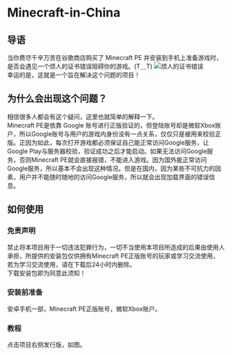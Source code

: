 # Minecraft-in-China
## 导语
当你费尽千辛万苦在谷歌商店购买了 Minecraft PE 并安装到手机上准备游戏时，是否会遇见一个烦人的证书错误阻碍你的游戏。(T＿T)
![烦人的证书错误](https://nboater.oss-cn-beijing.aliyuncs.com/BypassMCPE/license_error.webp) <br>
幸运的是，这就是一个旨在解决这个问题的项目！
<br>
## 为什么会出现这个问题？
相信很多人都会有这个疑问，这里也就简单的解释一下。<br>
Minecraft PE是依靠 Google 账号进行正版验证的，但登陆账号却是微软Xbox账户，所以Google账号与用户的游戏内身份没有一点关系，仅仅只是被用来校验正版。正因为如此，每次打开游戏都必须保证自己能正常访问Google服务，让Google Play与服务器校验，验证成功之后才能启动。如果无法访问Google服务，否则Minecraft PE就会直接报错，不能进入游戏。因为国外能正常访问Google服务，所以基本不会出现这种情况。但是在国内，因为某些不可抗力的因素，用户并不能随时随地的访问Google服务，所以就会出现加载界面的错误信息。
<br>
## 如何使用
### 免责声明
禁止将本项目用于一切违法犯罪行为，一切不当使用本项目所造成的后果由使用人承担，所提供的安装包仅供拥有Minecraft PE正版账号的玩家或学习交流使用，若为学习交流使用，请在下载后24小时内删除。<br>
下载安装包即为同意此须知！<br>
### 安装前准备
安卓手机一部，Minecraft PE正版账号，微软Xbox账户。
### 教程
点击项目右侧发行版，如图。
